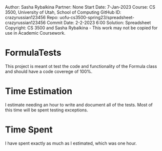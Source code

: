 ﻿Author: Sasha Rybalkina 
Partner: None 
Start Date: 7-Jan-2023 
Course: CS 3500, University of Utah, School of Computing 
GitHub ID: crazyrussian123456 
Repo: uofu-cs3500-spring23/spreadsheet-crazyrussian123456 
Commit Date: 2-2-2023 6:00 
Solution: Spreadsheet 
Copyright: CS 3500 and Sasha Rybalkina - This work may not be copied for use in Academic Coursework.
# FormulaTests
This project is meant ot test the code and functionality of the Formula class
and should have a code coverege of 100%.
# Time Estimation
I estimate needing an hour to write and document all of the tests. Most of this
time will be spent testing exceptions.
# Time Spent
I have spent exactly as much as I estimated, which was one hour.
